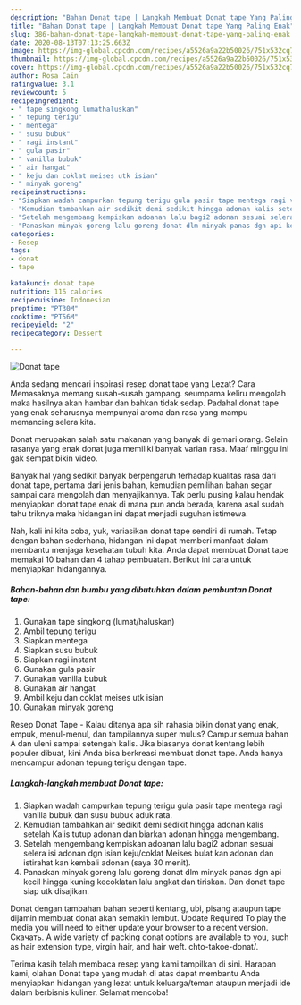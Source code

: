 ```yaml
---
description: "Bahan Donat tape | Langkah Membuat Donat tape Yang Paling Enak"
title: "Bahan Donat tape | Langkah Membuat Donat tape Yang Paling Enak"
slug: 386-bahan-donat-tape-langkah-membuat-donat-tape-yang-paling-enak
date: 2020-08-13T07:13:25.663Z
image: https://img-global.cpcdn.com/recipes/a5526a9a22b50026/751x532cq70/donat-tape-foto-resep-utama.jpg
thumbnail: https://img-global.cpcdn.com/recipes/a5526a9a22b50026/751x532cq70/donat-tape-foto-resep-utama.jpg
cover: https://img-global.cpcdn.com/recipes/a5526a9a22b50026/751x532cq70/donat-tape-foto-resep-utama.jpg
author: Rosa Cain
ratingvalue: 3.1
reviewcount: 5
recipeingredient:
- " tape singkong lumathaluskan"
- " tepung terigu"
- " mentega"
- " susu bubuk"
- " ragi instant"
- " gula pasir"
- " vanilla bubuk"
- " air hangat"
- " keju dan coklat meises utk isian"
- " minyak goreng"
recipeinstructions:
- "Siapkan wadah campurkan tepung terigu gula pasir tape mentega ragi vanilla bubuk dan susu bubuk aduk rata."
- "Kemudian tambahkan air sedikit demi sedikit hingga adonan kalis setelah Kalis tutup adonan dan biarkan adonan hingga mengembang."
- "Setelah mengembang kempiskan adoanan lalu bagi2 adonan sesuai selera isi adonan dgn isian keju/coklat Meises bulat kan adonan dan istirahat kan kembali adonan (saya 30 menit)."
- "Panaskan minyak goreng lalu goreng donat dlm minyak panas dgn api kecil hingga kuning kecoklatan lalu angkat dan tiriskan. Dan donat tape siap utk disajikan."
categories:
- Resep
tags:
- donat
- tape

katakunci: donat tape 
nutrition: 116 calories
recipecuisine: Indonesian
preptime: "PT30M"
cooktime: "PT56M"
recipeyield: "2"
recipecategory: Dessert

---
```



![Donat tape](https://img-global.cpcdn.com/recipes/a5526a9a22b50026/751x532cq70/donat-tape-foto-resep-utama.jpg)

Anda sedang mencari inspirasi resep donat tape yang Lezat? Cara Memasaknya memang susah-susah gampang. seumpama keliru mengolah maka hasilnya akan hambar dan bahkan tidak sedap. Padahal donat tape yang enak seharusnya mempunyai aroma dan rasa yang mampu memancing selera kita.

Donat merupakan salah satu makanan yang banyak di gemari orang. Selain rasanya yang enak donat juga memiliki banyak varian rasa. Maaf minggu ini gak sempat bikin video.

Banyak hal yang sedikit banyak berpengaruh terhadap kualitas rasa dari donat tape, pertama dari jenis bahan, kemudian pemilihan bahan segar sampai cara mengolah dan menyajikannya. Tak perlu pusing kalau hendak menyiapkan donat tape enak di mana pun anda berada, karena asal sudah tahu triknya maka hidangan ini dapat menjadi suguhan istimewa.


Nah, kali ini kita coba, yuk, variasikan donat tape sendiri di rumah. Tetap dengan bahan sederhana, hidangan ini dapat memberi manfaat dalam membantu menjaga kesehatan tubuh kita. Anda dapat membuat Donat tape memakai 10 bahan dan 4 tahap pembuatan. Berikut ini cara untuk menyiapkan hidangannya.

<!--inarticleads1-->

##### Bahan-bahan dan bumbu yang dibutuhkan dalam pembuatan Donat tape:

1. Gunakan  tape singkong (lumat/haluskan)
1. Ambil  tepung terigu
1. Siapkan  mentega
1. Siapkan  susu bubuk
1. Siapkan  ragi instant
1. Gunakan  gula pasir
1. Gunakan  vanilla bubuk
1. Gunakan  air hangat
1. Ambil  keju dan coklat meises utk isian
1. Gunakan  minyak goreng


Resep Donat Tape - Kalau ditanya apa sih rahasia bikin donat yang enak, empuk, menul-menul, dan tampilannya super mulus? Campur semua bahan A dan uleni sampai setengah kalis. Jika biasanya donat kentang lebih populer dibuat, kini Anda bisa berkreasi membuat donat tape. Anda hanya mencampur adonan tepung terigu dengan tape. 

<!--inarticleads2-->

##### Langkah-langkah membuat Donat tape:

1. Siapkan wadah campurkan tepung terigu gula pasir tape mentega ragi vanilla bubuk dan susu bubuk aduk rata.
1. Kemudian tambahkan air sedikit demi sedikit hingga adonan kalis setelah Kalis tutup adonan dan biarkan adonan hingga mengembang.
1. Setelah mengembang kempiskan adoanan lalu bagi2 adonan sesuai selera isi adonan dgn isian keju/coklat Meises bulat kan adonan dan istirahat kan kembali adonan (saya 30 menit).
1. Panaskan minyak goreng lalu goreng donat dlm minyak panas dgn api kecil hingga kuning kecoklatan lalu angkat dan tiriskan. Dan donat tape siap utk disajikan.


Donat dengan tambahan bahan seperti kentang, ubi, pisang ataupun tape dijamin membuat donat akan semakin lembut. Update Required To play the media you will need to either update your browser to a recent version. Скачать. A wide variety of packing donat options are available to you, such as hair extension type, virgin hair, and hair weft. chto-takoe-donat/. 

Terima kasih telah membaca resep yang kami tampilkan di sini. Harapan kami, olahan Donat tape yang mudah di atas dapat membantu Anda menyiapkan hidangan yang lezat untuk keluarga/teman ataupun menjadi ide dalam berbisnis kuliner. Selamat mencoba!
